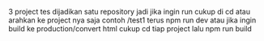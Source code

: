 3 project tes dijadikan satu repository jadi jika ingin run cukup di cd atau arahkan ke project nya saja contoh /test1 terus npm run dev atau jika ingin build ke production/convert html cukup cd tiap project lalu npm run build
